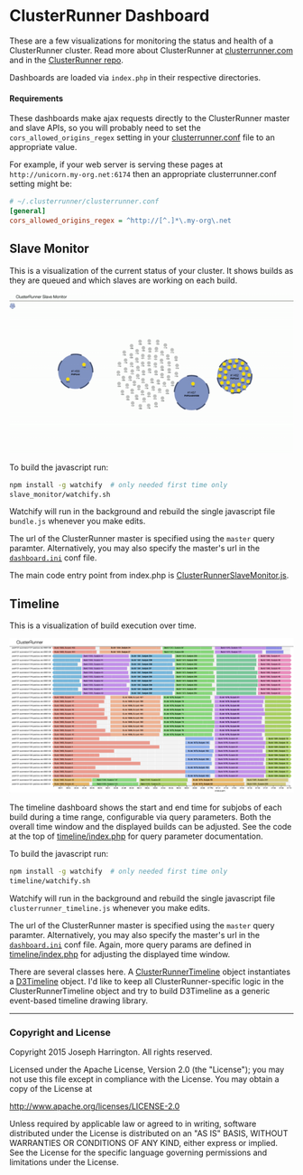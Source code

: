 ClusterRunner Dashboard
=======================

These are a few visualizations for monitoring the status and health of a ClusterRunner cluster. Read more about
ClusterRunner at [clusterrunner.com](clusterrunner.com) and in the [ClusterRunner repo](https://github.com/box/ClusterRunner).

Dashboards are loaded via `index.php` in their respective directories. 


#### Requirements
These dashboards make ajax requests directly to the ClusterRunner master and slave APIs, so you will probably need
to set the `cors_allowed_origins_regex` setting in your 
[clusterrunner.conf](https://github.com/box/ClusterRunner/blob/master/conf/default_clusterrunner.conf) file to an
appropriate value. 

For example, if your web server is serving these pages at `http://unicorn.my-org.net:6174` then
an appropriate clusterrunner.conf setting might be:
```ini
# ~/.clusterrunner/clusterrunner.conf
[general]
cors_allowed_origins_regex = ^http://[^.]*\.my-org\.net
```


Slave Monitor
-------------
This is a visualization of the current status of your cluster. It shows builds as they are queued and which slaves
are working on each build.

![](/_docs/clusterrunner.gif)

To build the javascript run:
```bash
npm install -g watchify  # only needed first time only
slave_monitor/watchify.sh
```
Watchify will run in the background and rebuild the single javascript file `bundle.js` whenever you make edits.

The url of the ClusterRunner master is specified using the `master` query paramter. Alternatively, you may also specify
the master's url in the [`dashboard.ini`](dashboard.ini) conf file.

The main code entry point from index.php is 
[ClusterRunnerSlaveMonitor.js](slave_monitor/js/ClusterRunnerSlaveMonitor.js).


Timeline
--------
This is a visualization of build execution over time.

![](/_docs/clusterrunner_timeline.png)

The timeline dashboard shows the start and end time for subjobs of each build during a time range, configurable via 
query parameters. Both the overall time window and the displayed builds can be adjusted. See the code at the top of
[timeline/index.php](timeline/index.php) for query parameter documentation.

To build the javascript run:
```bash
npm install -g watchify  # only needed first time only
timeline/watchify.sh
```
Watchify will run in the background and rebuild the single javascript file `clusterrunner_timeline.js` whenever you
make edits.

The url of the ClusterRunner master is specified using the `master` query paramter. Alternatively, you may also specify
the master's url in the [`dashboard.ini`](dashboard.ini) conf file. Again, more query params are defined in
[timeline/index.php](timeline/index.php) for adjusting the displayed time window.

There are several classes here. A [ClusterRunnerTimeline](timeline/js/ClusterRunnerTimeline.js) object instantiates a
[D3Timeline](timeline/js/D3Timeline.js) object. I'd like to keep all ClusterRunner-specific logic in the 
ClusterRunnerTimeline object and try to build D3Timeline as a generic event-based timeline drawing library.


---

### Copyright and License

Copyright 2015 Joseph Harrington. All rights reserved.

Licensed under the Apache License, Version 2.0 (the "License");
you may not use this file except in compliance with the License.
You may obtain a copy of the License at

   http://www.apache.org/licenses/LICENSE-2.0

Unless required by applicable law or agreed to in writing, software
distributed under the License is distributed on an "AS IS" BASIS,
WITHOUT WARRANTIES OR CONDITIONS OF ANY KIND, either express or implied.
See the License for the specific language governing permissions and
limitations under the License.
